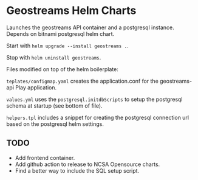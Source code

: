 # Geostreams Helm Charts

Launches the geostreams API container and a postgresql instance. Depends on bitnami postgresql helm chart.

Start with `helm upgrade --install geostreams .`. 

Stop with `helm uninstall geostreams`.

Files modified on top of the helm boilerplate:

`teplates/configmap.yaml` creates the application.conf for the geostreams-api Play application.

`values.yml` uses the `postgresql.initdbScripts` to setup the postgresql schema at startup (see bottom of file).

`helpers.tpl` includes a snippet for creating the postgresql connection url based on the postgresql helm settings.

## TODO

- Add frontend container.
- Add github action to release to NCSA Opensource charts.
- Find a better way to include the SQL setup script.